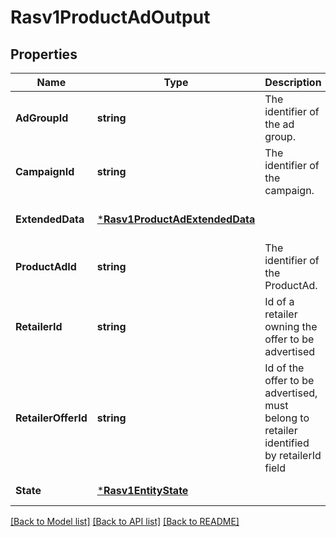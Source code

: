 # Rasv1ProductAdOutput

## Properties
Name | Type | Description | Notes
------------ | ------------- | ------------- | -------------
**AdGroupId** | **string** | The identifier of the ad group. | [default to null]
**CampaignId** | **string** | The identifier of the campaign. | [default to null]
**ExtendedData** | [***Rasv1ProductAdExtendedData**](RASv1ProductAdExtendedData.md) |  | [optional] [default to null]
**ProductAdId** | **string** | The identifier of the ProductAd. | [default to null]
**RetailerId** | **string** | Id of a retailer owning the offer to be advertised | [default to null]
**RetailerOfferId** | **string** | Id of the offer to be advertised, must belong to retailer identified by retailerId field | [default to null]
**State** | [***Rasv1EntityState**](RASv1EntityState.md) |  | [default to null]

[[Back to Model list]](../README.md#documentation-for-models) [[Back to API list]](../README.md#documentation-for-api-endpoints) [[Back to README]](../README.md)

